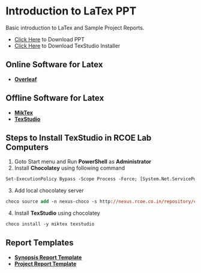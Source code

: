 # Introduction to LaTex PPT
Basic introduction to LaTex and Sample Project Reports. 

- [Click Here](https://github.com/shiburaj/latex-workshop-ppt/releases/download/v1/Final.pdf) to Download PPT
- [Click Here](https://github.com/shiburaj/latex-workshop-ppt/releases/download/v1/InstallTexStudio.exe) to Download TexStudio Installer

## Online Software for Latex
- [**Overleaf**](https://www.overleaf.com/)

## Offline Software for Latex
- [**MikTex**](https://miktex.org/download)
- [**TexStudio**](https://www.texstudio.org/)

## Steps to Install TexStudio in RCOE Lab Computers
1. Goto Start menu and Run **PowerShell** as **Administrator**
2. Install **Chocolatey** using following command
```ps
Set-ExecutionPolicy Bypass -Scope Process -Force; [System.Net.ServicePointManager]::SecurityProtocol = [System.Net.ServicePointManager]::SecurityProtocol -bor 3072; iex ((New-Object System.Net.WebClient).DownloadString('https://community.chocolatey.org/install.ps1'))
```
3. Add local chocolatey server
```ps
choco source add -n nexus-choco -s http://nexus.rcoe.co.in/repository/choco/ --priority=1
```
4. Install **TexStudio** using chocolatey
```ps
choco install -y miktex texstudio
```

## Report Templates
- [**Synopsis Report Template**](https://github.com/shiburaj/latex-synopsis-report)
- [**Project Report Template**](https://github.com/shiburaj/latex-project-report)
